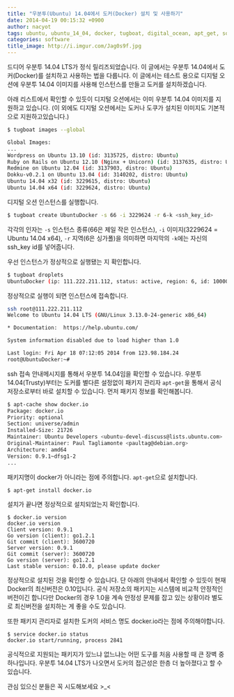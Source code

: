```yaml
---
title: "우분투(Ubuntu) 14.04에서 도커(Docker) 설치 및 사용하기"
date: 2014-04-19 00:15:32 +0900
author: nacyot
tags: ubuntu, ubuntu_14_04, docker, tugboat, digital_ocean, apt_get, software
categories: software
title_image: http://i.imgur.com/Jag0s9f.jpg
---
```


드디어 우분투 14.04 LTS가 정식 릴리즈되었습니다. 이 글에서는 우분투 14.04에서 도커(Docker)를 설치하고 사용하는 법을 다룹니다. 이 글에서는 테스트 용으로 디지털 오션에 우분투 14.04 이미지를 사용해 인스턴스를 만들고 도커를 설치하겠습니다. 

<!--more-->

아래 리스트에서 확인할 수 있듯이 디지털 오션에서는 이미 우분투 14.04 이미지를 지원하고 있습니다. (이 외에도 디지털 오션에서는 도커나 도쿠가 설치된 이미지도 기본적으로 지원하고있습니다.)

```sh
$ tugboat images --global

Global Images:
...
Wordpress on Ubuntu 13.10 (id: 3135725, distro: Ubuntu)
Ruby on Rails on Ubuntu 12.10 (Nginx + Unicorn) (id: 3137635, distro: Ubuntu)
Redmine on Ubuntu 12.04 (id: 3137903, distro: Ubuntu)
Dokku-v0.2.1 on Ubuntu 13.04 (id: 3140202, distro: Ubuntu)
Ubuntu 14.04 x32 (id: 3229615, distro: Ubuntu)
Ubuntu 14.04 x64 (id: 3229624, distro: Ubuntu)
```

디지털 오션 인스턴스를 실행합니다.

```sh
$ tugboat create UbuntuDocker -s 66 -i 3229624 -r 6-k <ssh_key_id>
```

각각의 인자는 `-s` 인스턴스 종류(66은 제일 작은 인스턴스), `-i` 이미지(3229624 = Ubuntu 14.04 x64), `-r` 지역(6은 싱가폴)을 의미하면 마지막의 `-k`에는 자신의 ssh_key id를 넣어줍니다.

우선 인스턴스가 정상적으로 실행됐는 지 확인합니다.

```sh
$ tugboat droplets
UbuntuDocker (ip: 111.222.211.112, status: active, region: 6, id: 100000)
```

정상적으로 실행이 되면 인스턴스에 접속합니다.

```sh
ssh root@111.222.211.112
Welcome to Ubuntu 14.04 LTS (GNU/Linux 3.13.0-24-generic x86_64)

* Documentation:  https://help.ubuntu.com/

System information disabled due to load higher than 1.0

Last login: Fri Apr 18 07:12:05 2014 from 123.98.184.24
root@UbuntuDocker:~#
```

ssh 접속 안내메시지를 통해서 우분투 14.04임을 확인할 수 있습니다. 우분투 14.04(Trusty)부터는 도커를 별다른 설정없이 패키지 관리자 `apt-get`을 통해서 공식 저장소로부터 바로 설치할 수 있습니다. 먼저 패키지 정보를 확인해봅니다.

```sh
$ apt-cache show docker.io
Package: docker.io
Priority: optional
Section: universe/admin
Installed-Size: 21726
Maintainer: Ubuntu Developers <ubuntu-devel-discuss@lists.ubuntu.com>
Original-Maintainer: Paul Tagliamonte <paultag@debian.org>
Architecture: amd64
Version: 0.9.1~dfsg1-2
...
```

패키지명이 docker가 아니라는 점에 주의합니다. `apt-get`으로 설치합니다.

```
$ apt-get install docker.io
```

설치가 끝나면 정상적으로 설치되었는지 확인합니다.

```
$ docker.io version
docker.io version
Client version: 0.9.1
Go version (client): go1.2.1
Git commit (client): 3600720
Server version: 0.9.1
Git commit (server): 3600720
Go version (server): go1.2.1
Last stable version: 0.10.0, please update docker
```

정상적으로 설치된 것을 확인할 수 있습니다. 단 아래의 안내에서 확인할 수 있듯이 현재 Docker의 최신버전은 0.10입니다. 공식 저장소의 패키지는 시스템에 비교적 안정적인 버전이긴 합니다만 Docker의 경우 1.0을 계속 안정성 문제를 잡고 있는 상황이라 별도로 최신버전을 설치하는 게 좋을 수도 있습니다.

또한 패키지 관리자로 설치한 도커의 서비스 명도 docker.io라는 점에 주의해야합니다.

```
$ service docker.io status
docker.io start/running, process 2841
```

공식적으로 지원되는 패키지가 있느냐 없느냐는 어떤 도구를 처음 사용할 때 큰 장벽 중 하나입니다. 우분투 14.04 LTS가 나오면서 도커의 접근성은 한층 더 높아졌다고 할 수 있습니다.

관심 있으신 분들은 꼭 시도해보세요 >_<
